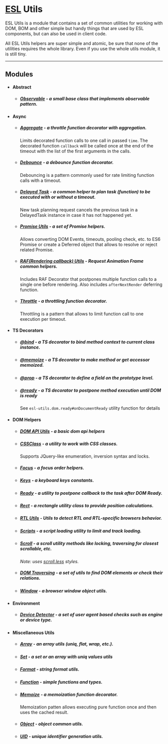 # [ESL](https://exadel-inc.github.io/esl/) Utils

<a name="intro"></a>

ESL Utils is a module that contains a set of common utilities for working with DOM, BOM and other simple but handy things that are used by ESL components, but can also be used in client code.

All ESL Utils helpers are super simple and atomic, be sure that none of the utilities requires the whole library. 
Even if you use the whole utils module, it is still tiny.

---

## Modules

- #### Abstract

  - ##### <a href="./abstract/observable.ts" target="_blank">Observable</a> - a small base class that implements observable pattern. 


- #### Async
  
  - ##### <a href="./async/aggregate.ts" target="_blank">Aggregate</a> - a throttle function decorator with aggregation.
    Limits decorated function calls to one call in passed `time`. The decorated function `callback` will be called once 
    at the end of the timeout with the list of the first arguments in the calls.

  - ##### <a href="./async/debounce.ts" target="_blank">Debounce</a> - a debounce function decorator.
    Debouncing is a pattern commonly used for rate limiting function calls with a timeout.

  - ##### <a href="./async/delayed-task.ts" target="_blank">Delayed Task</a> - a common helper to plan task (function) to be executed with or without a timeout.
    New task planning request cancels the previous task in a DelayedTask instance in case it has not happened yet. 

  - ##### <a href="./async/promise.ts" target="_blank">Promise Utils</a> - a set of Promise helpers.
    Allows converting DOM Events, timeouts, pooling check, etc. to ES6 Promise or create a Deferred object 
    that allows to resolve or reject related Promise.

  - ##### <a href="./async/raf.ts" target="_blank">RAF(Rendering callback) Utils</a> - Request Animation Frame common helpers.
    Includes RAF Decorator that postpones multiple function calls to a single one before rendering. 
    Also includes `afterNextRender` deferring function.

  - ##### <a href="./async/throttle.ts" target="_blank">Throttle</a> - a throttling function decorator.
    Throttling is a pattern that allows to limit function call to one execution per timeout.


- #### TS Decorators

    - ##### <a href="./decorators/bind.ts" target="_blank">@bind</a> - a TS decorator to bind method context to current class instance.

    - ##### <a href="./decorators/memoize.ts" target="_blank">@memoize</a> - a TS decorator to make method or get accessor memoized.

    - ##### <a href="./decorators/prop.ts" target="_blank">@prop</a> - a TS decorator to define a field on the prototype level.

    - ##### <a href="./decorators/ready.ts" target="_blank">@ready</a> - a TS decorator to postpone method execution until DOM is ready 
      See `esl-utils.dom.ready#onDocumentReady` utility function for details

- #### DOM Helpers

    - ##### <a href="./dom/api.ts" target="_blank">DOM API Utils</a> - a basic dom api helpers

    - ##### <a href="./dom/class.ts" target="_blank">CSSClass</a> - a utility to work with CSS classes. 
      Supports JQuery-like enumeration, inversion syntax and locks.  

    - ##### <a href="./dom/focus.ts" target="_blank">Focus</a> - a focus order helpers.

    - ##### <a href="./dom/keys.ts" target="_blank">Keys</a> - a keyboard keys constants.

    - ##### <a href="./dom/ready.ts" target="_blank">Ready</a> - a utility to postpone callback to the task after DOM Ready.

    - ##### <a href="./dom/rect.ts" target="_blank">Rect</a> - a rectangle utility class to provide position calculations.

    - ##### <a href="./dom/rtl.ts" target="_blank">RTL Utils</a> - Utils to detect RTL and RTL-specific browsers behavior.
  
    - ##### <a href="./dom/script.ts" target="_blank">Scripts</a> - a script loading utility to limit and track loading.
  
    - ##### <a href="./dom/scroll.ts" target="_blank">Scroll</a> - a scroll utility methods like locking, traversing for closest scrollable, etc. 
      *Note: uses <a href="./dom/scroll.less" target="_blank">scroll.less</a> styles.*
  
    - ##### <a href="./dom/traversing.ts" target="_blank">DOM Traversing</a> - a set of utils to find DOM elements or check their relations.

    - ##### <a href="./dom/window.ts" target="_blank">Window</a> - a browser window object utils.
  
- #### Environment
  
    - ##### <a href="./environment/device-detector.ts" target="_blank">Device Detector</a> - a set of user agent based checks such as engine or device type.

- #### Miscellaneous Utils

    - ##### <a href="./misc/array.ts" target="_blank">Array</a> - an array utils (uniq, flat, wrap, etc.).
  
    - ##### <a href="./misc/set.ts" target="_blank">Set</a> - a set or an array with uniq values utils

    - ##### <a href="./misc/format.ts" target="_blank">Format</a> - string format utils.
  
    - ##### <a href="./misc/functions.ts" target="_blank">Function</a> - simple functions and types.
  
    - ##### <a href="./misc/memoize.ts" target="_blank">Memoize</a> - a memoization function decorator. 
      Memoization patten allows executing pure function once and then uses the cached result.
  
    - ##### <a href="./misc/object.ts" target="_blank">Object</a> - object common utils.
  
    - ##### <a href="./misc/uid.ts" target="_blank">UID</a> - unique identifier generation utils.

